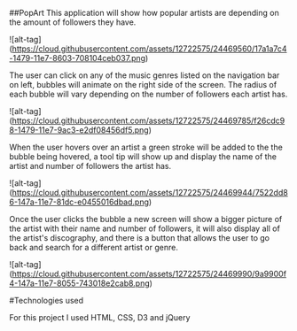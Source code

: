 ##PopArt
This application will show how popular artists are depending on the amount of followers they have.

![alt-tag]
(https://cloud.githubusercontent.com/assets/12722575/24469560/17a1a7c4-1479-11e7-8603-708104ceb037.png)

The user can click on any of the music genres listed on the navigation bar on left, bubbles will animate on the right side of the screen. The radius of each bubble will vary depending on the number of followers each artist has.

![alt-tag]
(https://cloud.githubusercontent.com/assets/12722575/24469785/f26cdc98-1479-11e7-9ac3-e2df08456df5.png)

When the user hovers over an artist a green stroke will be added to the the bubble being hovered, a tool tip will show up and display the name of the artist and number of followers the artist has.

![alt-tag]
(https://cloud.githubusercontent.com/assets/12722575/24469944/7522dd86-147a-11e7-81dc-e0455016dbad.png)

Once the user clicks the bubble a new screen will show a bigger picture of the artist with their name and number of followers, it will also display all of the artist's discography, and there is a button that allows the user to go back and search for a different artist or genre.

![alt-tag]
(https://cloud.githubusercontent.com/assets/12722575/24469990/9a9900f4-147a-11e7-8055-743018e2cab8.png)

#Technologies used

For this project I used HTML, CSS, D3 and jQuery
